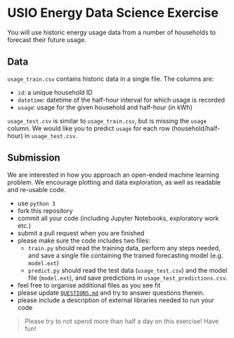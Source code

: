 # USIO Energy Data Science Exercise
You will use historic energy usage data from a number of households to forecast their future
usage.

## Data
`usage_train.csv` contains historic data in a single file.
The columns are:
- `id`: a unique household ID
- `datetime`: datetime of the half-hour interval for which usage is recorded
- `usage`: usage for the given household and half-hour (in kWh)

`usage_test.csv` is similar to `usage_train.csv`, but is missing the `usage` column.
We would like you to predict `usage` for each row (household/half-hour) in `usage_test.csv`.

## Submission
We are interested in how you approach an open-ended machine learning problem.
We encourage plotting and data exploration, as well as readable and re-usable code.

- use `python 3`
- fork this repository
- commit all your code (including Jupyter Notebooks, exploratory work etc.)
- submit a pull request when you are finished
- please make sure the code includes two files:
  * `train.py` should read the training data, perform any steps needed,
    and save a single file containing the trained forecasting model (e.g. `model.ext`)
  * `predict.py` should read the test data (`usage_test.csv`) and the model file (`model.ext`),
    and save predictions in `usage_test_predictions.csv`.
- feel free to organise additional files as you see fit
- please update [`QUESTIONS.md`](QUESTIONS.md) and try to answer questions therein.
- please include a description of external libraries needed to run your code

> Please try to not spend more than half a day on this exercise! Have fun!

